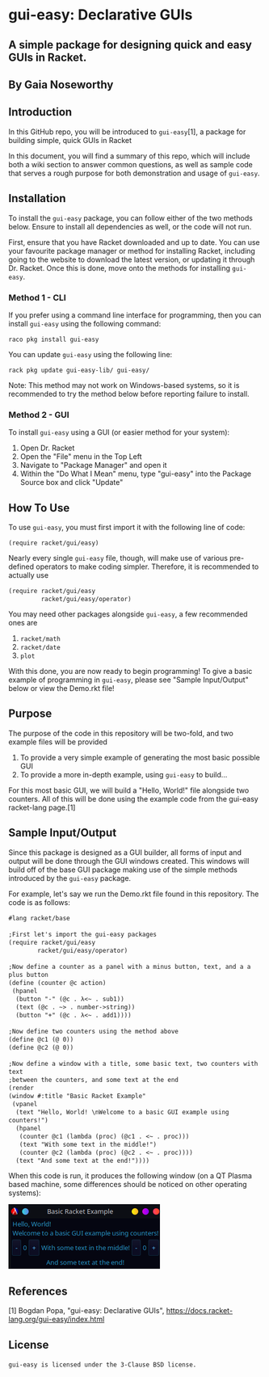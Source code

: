  # gui-easy: Declarative GUIs
 ## A simple package for designing quick and easy GUIs in Racket.
 ## By Gaia Noseworthy

 ## Introduction
 In this GitHub repo, you will be introduced to `gui-easy`[1], a package for building simple, quick GUIs in Racket

 In this document, you will find a summary of this repo, which will include both a wiki section to answer common questions, as well as sample code that serves a rough purpose for both demonstration and usage of `gui-easy`.

 ## Installation
 To install the `gui-easy` package, you can follow either of the two methods below. Ensure to install all dependencies as well, or the code will not run.

 First, ensure that you have Racket downloaded and up to date. You can use your favourite package manager or method for installing Racket, including going to the website to download the latest version, or updating it through Dr. Racket. Once this is done, move onto the methods for installing `gui-easy`.

 ### Method 1 - CLI
 If you prefer using a command line interface for programming, then you can install `gui-easy` using the following command:
 ```Racket
 raco pkg install gui-easy
 ```

 You can update `gui-easy` using the following line:
 ```Racket
 rack pkg update gui-easy-lib/ gui-easy/
 ```

 Note: This method may not work on Windows-based systems, so it is recommended to try the method below before reporting failure to install.

 ### Method 2 - GUI
 To install `gui-easy` using a GUI (or easier method for your system):
 1. Open Dr. Racket
 2. Open the "File" menu in the Top Left
 3. Navigate to "Package Manager" and open it
 4. Within the "Do What I Mean" menu, type "gui-easy" into the Package Source box and click "Update"

 ## How To Use
 To use `gui-easy`, you must first import it with the following line of code:
 ```Racket
 (require racket/gui/easy)
 ```

 Nearly every single `gui-easy` file, though, will make use of various pre-defined operators to make coding simpler. Therefore, it is recommended to actually use
 ```Racket
 (require racket/gui/easy
          racket/gui/easy/operator)
 ```

 You may need other packages alongside `gui-easy`, a few recommended ones are
 1. `racket/math`
 2. `racket/date`
 3. `plot`

 With this done, you are now ready to begin programming! To give a basic example of programming in `gui-easy`, please see "Sample Input/Output" below or view the Demo.rkt file!

 ## Purpose
 The purpose of the code in this repository will be two-fold, and two example files will be provided
 1. To provide a very simple example of generating the most basic possible GUI
 2. To provide a more in-depth example, using `gui-easy` to build...

 For this most basic GUI, we will build a "Hello, World!" file alongside two counters. All of this will be done using the example code from the gui-easy racket-lang page.[1]

 ## Sample Input/Output
 Since this package is designed as a GUI builder, all forms of input and output will be done through the GUI windows created. This windows will build off of the base GUI package making use of the simple methods introduced by the `gui-easy` package.

 For example, let's say we run the Demo.rkt file found in this repository. The code is as follows:
 ```Racket
 #lang racket/base

;First let's import the gui-easy packages
(require racket/gui/easy
         racket/gui/easy/operator)

;Now define a counter as a panel with a minus button, text, and a a plus button
(define (counter @c action)
  (hpanel
   (button "-" (@c . λ<~ . sub1))
   (text (@c . ~> . number->string))
   (button "+" (@c . λ<~ . add1))))

;Now define two counters using the method above
(define @c1 (@ 0))
(define @c2 (@ 0))

;Now define a window with a title, some basic text, two counters with text
;between the counters, and some text at the end
(render
 (window #:title "Basic Racket Example"
  (vpanel
   (text "Hello, World! \nWelcome to a basic GUI example using counters!")
   (hpanel
    (counter @c1 (lambda (proc) (@c1 . <~ . proc)))
    (text "With some text in the middle!")
    (counter @c2 (lambda (proc) (@c2 . <~ . proc))))
   (text "And some text at the end!"))))
 ```

 When this code is run, it produces the following window (on a QT Plasma based machine, some differences should be noticed on other operating systems):

 ![Demo Image](Demo.png)


 ## References
 [1] Bogdan Popa, "gui-easy: Declarative GUIs", https://docs.racket-lang.org/gui-easy/index.html

 ## License
 ```gui-easy is licensed under the 3-Clause BSD license.```
